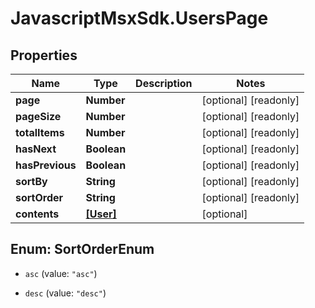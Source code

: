 # JavascriptMsxSdk.UsersPage

## Properties

Name | Type | Description | Notes
------------ | ------------- | ------------- | -------------
**page** | **Number** |  | [optional] [readonly] 
**pageSize** | **Number** |  | [optional] [readonly] 
**totalItems** | **Number** |  | [optional] [readonly] 
**hasNext** | **Boolean** |  | [optional] [readonly] 
**hasPrevious** | **Boolean** |  | [optional] [readonly] 
**sortBy** | **String** |  | [optional] [readonly] 
**sortOrder** | **String** |  | [optional] [readonly] 
**contents** | [**[User]**](User.md) |  | [optional] 



## Enum: SortOrderEnum


* `asc` (value: `"asc"`)

* `desc` (value: `"desc"`)




